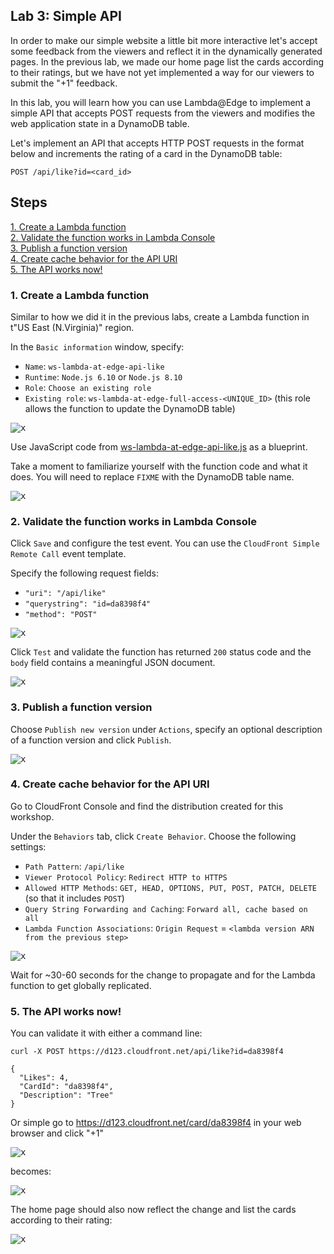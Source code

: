 ## Lab 3: Simple API

In order to make our simple website a little bit more interactive let's accept some feedback from the viewers and reflect it in the dynamically generated pages. In the previous lab, we made our home page list the cards according to their ratings, but we have not yet implemented a way for our viewers to submit the "+1" feedback.

In this lab, you will learn how you can use Lambda@Edge to implement a simple API that accepts POST requests from the viewers and modifies the web application state in a DynamoDB table.

Let's implement an API that accepts HTTP POST requests in the format below and increments the rating of a card in the DynamoDB table:
```
POST /api/like?id=<card_id>
```

## Steps

[1. Create a Lambda function](#1-create-a-lambda-function)  
[2. Validate the function works in Lambda Console](#2-validate-the-function-works-in-lambda-console)  
[3. Publish a function version](#3-publish-a-function-version)  
[4. Create cache behavior for the API URI](#4-create-cache-behavior-for-the-api-uri)  
[5. The API works now!](#5-the-api-works-now)  

### 1. Create a Lambda function

Similar to how we did it in the previous labs, create a Lambda function in t"US East (N.Virginia)" region.

In the `Basic information` window, specify:
* `Name`: `ws-lambda-at-edge-api-like`
* `Runtime`: `Node.js 6.10` or `Node.js 8.10`
* `Role`: `Choose an existing role`
* `Existing role`: `ws-lambda-at-edge-full-access-<UNIQUE_ID>` (this role allows the function to update the DynamoDB table)

<kbd>![x](./img/01-create-function.png)</kbd>

Use JavaScript code from [ws-lambda-at-edge-api-like.js](./ws-lambda-at-edge-api-like.js) as a blueprint.

Take a moment to familiarize yourself with the function code and what it does. You will need to replace `FIXME` with the DynamoDB table name.

<kbd>![x](./img/02-function-created.png)</kbd>

### 2. Validate the function works in Lambda Console

Click `Save` and configure the test event. You can use the `CloudFront Simple Remote Call` event template. 

Specify the following request fields:
* `"uri": "/api/like"`
* `"querystring": "id=da8398f4"`
* `"method": "POST"`

<kbd>![x](./img/03-configure-test-event.png)</kbd>

Click `Test` and validate the function has returned `200` status code and the `body` field contains a meaningful JSON document.

<kbd>![x](./img/04-test-invoke-successful.png)</kbd>

### 3. Publish a function version

Choose `Publish new version` under `Actions`, specify an optional description of a function version and click `Publish`.

<kbd>![x](./img/05-version-published.png)</kbd>

### 4. Create cache behavior for the API URI

Go to CloudFront Console and find the distribution created for this workshop.

Under the `Behaviors` tab, click `Create Behavior`. Choose the following settings:
* `Path Pattern`: `/api/like`
* `Viewer Protocol Policy`: `Redirect HTTP to HTTPS`
* `Allowed HTTP Methods`: `GET, HEAD, OPTIONS, PUT, POST, PATCH, DELETE` (so that it includes `POST`)
* `Query String Forwarding and Caching`: `Forward all, cache based on all`
* `Lambda Function Associations`: `Origin Request` = `<lambda version ARN from the previous step>`
  
<kbd>![x](./img/06-create-cb-and-trigger.png)</kbd>

Wait for ~30-60 seconds for the change to propagate and for the Lambda function to get globally replicated.

### 5. The API works now!

You can validate it with either a command line:

```
curl -X POST https://d123.cloudfront.net/api/like?id=da8398f4

{
  "Likes": 4,
  "CardId": "da8398f4",
  "Description": "Tree"
}
```
Or simple go to https://d123.cloudfront.net/card/da8398f4 in your web browser and click "+1"

<kbd>![x](./img/08-api-works-1.png)</kbd>

becomes:

<kbd>![x](./img/09-api-works-2.png)</kbd>

The home page should also now reflect the change and list the cards according to their rating:

<kbd>![x](./img/10-api-works-3.png)</kbd>
